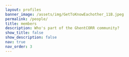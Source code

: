 ```yaml
---
layout: profiles
banner_image: /assets/img/GetToKnowEachother_11B.jpeg
permalink: /people/
title: members
description: Who's part of the GhentCORR community?
show_title: false
show_description: false
nav: true
nav_order: 3
---
```

